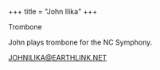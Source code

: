 +++
title = "John Ilika"
+++

Trombone

<!--more-->

John plays trombone for the NC Symphony.
 


JOHNILIKA@EARTHLINK.NET



